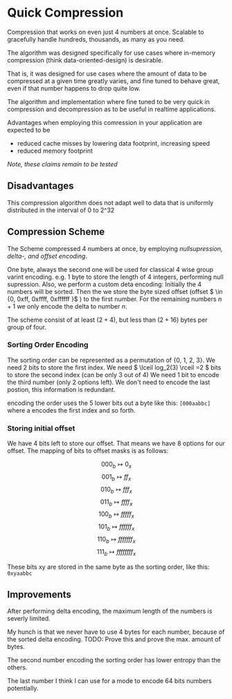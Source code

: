 # Quick Compression

Compression that works on even just 4 numbers at once.
Scalable to gracefully handle hundreds, thousands, as many as you need.

The algorithm was designed specifically for use cases where in-memory compression (think data-oriented-design) is desirable.

That is, it was designed for use cases where the amount of data to be compressed at a given time greatly varies, and fine tuned to behave great, even if that number happens to drop quite low.

The algorithm and implementation where fine tuned to be very quick in compression and decompression as to be useful in realtime applications.


Advantages when employing this comression in your application are expected to be
- reduced cache misses by lowering data footprint, increasing speed
- reduced memory footprint

_Note, these claims remain to be tested_

## Disadvantages

This compression algorithm does not adapt well to data that is uniformly distributed in the interval of 0 to 2^32


## Compression Scheme

The Scheme compressed 4 numbers at once, by employing *nullsupression, delta-, and offset encoding*.

One byte, always the second one will be used for classical 4 wise group varint encoding. e.g. 1 byte to store the length of 4 integers, performing null supression.
Also, we perform a custom deta encoding:
Initially the 4 numbers will be sorted.
Then the we store the byte sized offset (offset $ \in {0, 0xff, 0xffff, 0xffffff }$ ) to the first number.
For the remaining numbers $n+1$ we only encode the delta to number $n$.

The scheme consist of at least $(2+4)$, but less than $(2+16)$ bytes per group of four.



### Sorting Order Encoding
The sorting order can be represented as a permutation of {0, 1, 2, 3}.
We need 2 bits to store the first index.
We need
$ \lceil log_2(3) \rceil =2 $
bits to store the second index (can be only 3 out of 4)
We need 1 bit to encode the third number (only 2 options left).
We don't need to encode the last postion, this information is redundant.

encoding the order uses the 5 lower bits out a byte like this: `[000aabbc]`
where a encodes the first index and so forth.

### Storing initial offset

We have 4 bits left to store our offset.
That means we have 8 options for our offset.
The mapping of bits to offset masks is as follows:

$$ 000_b \mapsto 0_x $$
$$ 001_b \mapsto ff_x $$
$$ 010_b \mapsto fff_x $$
$$ 011_b \mapsto ffff_x $$
$$ 100_b \mapsto fffff_x $$
$$ 101_b \mapsto ffffff_x $$
$$ 110_b \mapsto fffffff_x $$
$$ 111_b \mapsto ffffffff_x $$


These bits xy are stored in the same byte as the sorting order, like this:  `0xyaabbc`

## Improvements

After performing delta encoding, the maximum length of the numbers is severly limited.

My hunch is that we never have to use 4 bytes for each number, because of the sorted delta encoding.
TODO: Prove this and prove the max. amount of bytes.


The second number encoding the sorting order has lower entropy than the others.


The last number I think I can use for a mode to encode 64 bits numbers potentially.
